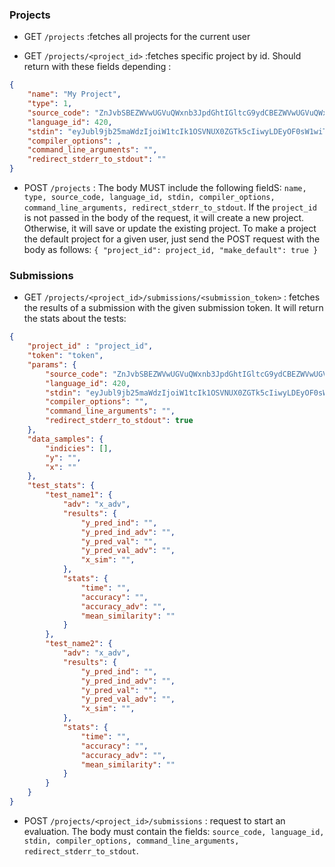 ### Projects
- GET `/projects`
:fetches all projects for the current user

- GET `/projects/<project_id>`
:fetches specific project by id. Should return with these fields depending :
```JSON
{
    "name": "My Project",
    "type": 1,
    "source_code": "ZnJvbSBEZWVwUGVuQWxnb3JpdGhtIGltcG9ydCBEZWVwUGVuQWxnb3JpdGht\nCmZyb20gY2xldmVyaGFucy50b3JjaC5hdHRhY2tzLmZhc3RfZ3JhZGllbnRf\nbWV0aG9kIGltcG9ydCBmYXN0X2dyYWRpZW50X21ldGhvZAppbXBvcnQgbnVt\ncHkgYXMgbnAKZnJvbSB0b3JjaCBpbXBvcnQgVGVuc29yCgpjbGFzcyBTb2x1\ndGlvbihEZWVwUGVuQWxnb3JpdGhtKToKICAgIGRlZiBydW5fYWxnb3JpdGht\nKHNlbGYsIG5ldCwgZGF0YSkgLT4gVGVuc29yOgogICAgICAgIGVwcyA9IDAu\nMQogICAgICAgIHhfZmdtID0gZmFzdF9ncmFkaWVudF9tZXRob2QobmV0LCBk\nYXRhLCBlcHMsIG5wLmluZikKICAgICAgICByZXR1cm4geF9mZ20K\n",
    "language_id": 420,
    "stdin": "eyJubl9jb25maWdzIjoiW1tcIk1OSVNUX0ZGTk5cIiwyLDEyOF0sW1wiTU5J\nU1RfRkZOTlwiLDMsMjU2XSxbXCJNTklTVF9GRk5OXCIsNCw1MTJdLFtcIk1O\nSVNUX0ZGTk5cIiw1LDEwMjRdXSIsImRhdGFfY29uZmlncyI6IlwiMTAwXCIi\nfQ==\n",
    "compiler_options": ,
    "command_line_arguments": "",
    "redirect_stderr_to_stdout": ""
}
```

- POST `/projects`
: The body MUST include the following fieldS: `name, type, source_code, language_id, stdin, compiler_options, command_line_arguments, redirect_stderr_to_stdout`. If the `project_id` is not passed in the body of the request, it will create a new project. Otherwise, it will save or update the existing project.  To make a project the default project for a given user, just send the POST request with the body as follows: `{ "project_id": project_id, "make_default": true }`

### Submissions
- GET `/projects/<project_id>/submissions/<submission_token>`
: fetches the results of a submission with the given submission token. It will return the stats about the tests:
```JSON
{
    "project_id" : "project_id",
    "token": "token",
    "params": {
        "source_code": "ZnJvbSBEZWVwUGVuQWxnb3JpdGhtIGltcG9ydCBEZWVwUGVuQWxnb3JpdGht\nCmZyb20gY2xldmVyaGFucy50b3JjaC5hdHRhY2tzLmZhc3RfZ3JhZGllbnRf\nbWV0aG9kIGltcG9ydCBmYXN0X2dyYWRpZW50X21ldGhvZAppbXBvcnQgbnVt\ncHkgYXMgbnAKZnJvbSB0b3JjaCBpbXBvcnQgVGVuc29yCgpjbGFzcyBTb2x1\ndGlvbihEZWVwUGVuQWxnb3JpdGhtKToKICAgIGRlZiBydW5fYWxnb3JpdGht\nKHNlbGYsIG5ldCwgZGF0YSkgLT4gVGVuc29yOgogICAgICAgIGVwcyA9IDAu\nMQogICAgICAgIHhfZmdtID0gZmFzdF9ncmFkaWVudF9tZXRob2QobmV0LCBk\nYXRhLCBlcHMsIG5wLmluZikKICAgICAgICByZXR1cm4geF9mZ20K\n",
        "language_id": 420,
        "stdin": "eyJubl9jb25maWdzIjoiW1tcIk1OSVNUX0ZGTk5cIiwyLDEyOF0sW1wiTU5J\nU1RfRkZOTlwiLDMsMjU2XSxbXCJNTklTVF9GRk5OXCIsNCw1MTJdLFtcIk1O\nSVNUX0ZGTk5cIiw1LDEwMjRdXSIsImRhdGFfY29uZmlncyI6IlwiMTAwXCIi\nfQ==\n",
        "compiler_options": "",
        "command_line_arguments": "",
        "redirect_stderr_to_stdout": true
    },
    "data_samples": {
        "indicies": [],
        "y": "",
        "x": ""
    },
    "test_stats": {
        "test_name1": {
            "adv": "x_adv",
            "results": {
                "y_pred_ind": "",
                "y_pred_ind_adv": "",
                "y_pred_val": "",
                "y_pred_val_adv": "",
                "x_sim": "",
            },
            "stats": {
                "time": "",
                "accuracy": "",
                "accuracy_adv": "",
                "mean_similarity": ""
            }
        },
        "test_name2": {
            "adv": "x_adv",
            "results": {
                "y_pred_ind": "",
                "y_pred_ind_adv": "",
                "y_pred_val": "",
                "y_pred_val_adv": "",
                "x_sim": "",
            },
            "stats": {
                "time": "",
                "accuracy": "",
                "accuracy_adv": "",
                "mean_similarity": ""
            }
        }
    }
}
```


- POST `/projects/<project_id>/submissions`
: request to start an evaluation. The body must contain the fields: `source_code, language_id, stdin, compiler_options, command_line_arguments, redirect_stderr_to_stdout`.

